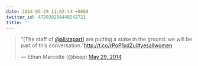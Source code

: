 ```yaml
---
date: 2014-05-29 11:02:44 +0000
twitter_id: 472030284448542721
title: ''
---
```


<blockquote class="twitter-tweet"><p lang="en" dir="ltr">“[The staff of <a href="https://twitter.com/alistapart?ref_src=twsrc%5Etfw">@alistapart</a>] are putting a stake in the ground: we will be part of this conversation.”<a href="http://t.co/rPoP1xdZui">http://t.co/rPoP1xdZui</a><a href="https://twitter.com/hashtag/yesallwomen?src=hash&amp;ref_src=twsrc%5Etfw">#yesallwomen</a></p>&mdash; Ethan Marcotte (@beep) <a href="https://twitter.com/beep/status/472020871234994176?ref_src=twsrc%5Etfw">May 29, 2014</a></blockquote>
<script async src="https://platform.twitter.com/widgets.js" charset="utf-8"></script>
